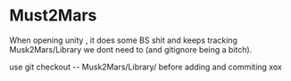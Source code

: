 # Must2Mars

When opening unity , it does some BS shit and keeps tracking Musk2Mars/Library 
we dont need to (and gitignore being a bitch). 

use git checkout -- Musk2Mars/Library/ 
before adding and commiting xox
